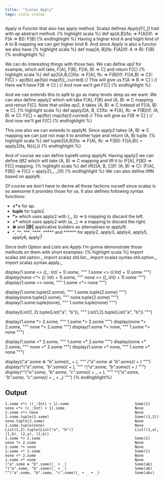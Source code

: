 ```yaml
---
title:  "Scalaz Apply"
tags: scala scalaz
---
```


*Apply* is *Functor* that also has apply method.
Scalaz defines *Apply[F[_]]* trait with *ap* abstract method.
{% highlight scala %}
def ap[A,B](fa: ⇒ F[A])(f: ⇒ F[A ⇒ B]): F[B]
{% endhighlight %}
Having a higher kind A and hight kind of A to B mapping we can get higher
kind B.  And since *Apply* is also a functor we also have
{% highlight scala %}
def map[A, B](fa: F[A])(f: A ⇒ B): F[B]
{% endhighlight %}

<!--more-->

We can do interesting things with those two. We can define *ap2* for example,
which will take, F[A], F[B], F[(A, B) ⇒ C] and return F[C]
{% highlight scala %}
def ap2[A,B,C](fa: ⇒ F[A], fb: ⇒ F[B])(f: F[(A,B) ⇒ C]): F[C] =
  ap(fb)(
    ap(fa)(
      map(f)(_.curried) // This will give us F[A ⇒ B ⇒ C]
    ) // Here we'll have F[B ⇒ C]
  ) // And now we'll get F[C]
{% endhighlight %}

And we can extends this to apN to go as many levels deep as we want.
We can also define *apply2* which will take F[A], F[B] and (A, B) ⇒ C mapping
and retrun F[C]. Note that unlike *ap2*, it takes (A, B) ⇒ C instead of
F[(A, B) ⇒ C].
{% highlight scala %}
def apply2[A, B, C](fa: ⇒ F[A], fb: ⇒ F[B])(f: (A, B) ⇒ C): F[C] =
  ap(fb)(
    map(fa)(f.curried) // This will give as F[B ⇒ C]
  ) // And now we'll get F[C]
{% endhighlight %}

This one also we can extends to applyN. Since *apply2* takes (A, B) ⇒ C
mapping we can just not map it to another type and return (A, B) tuple.
{% highlight scala %}
def tuple2[A,B](fa: ⇒ F[A], fb: ⇒ F[B]): F[(A,B)] = apply2(fa, fb)((_,_))
{% endhighlight %}

And of course we can define tupleN using applyN.
Having *apply2* we can define *lift2* which will take (A, B) ⇒ C mapping and
lift it to (F[A], F[B]) ⇒ F[C] mapping.
{% highlight scala %}
def lift2[A, B, C](f: (A, B) ⇒ C): (F[A], F[B]) ⇒ F[C] = apply2(_, _)(f)
{% endhighlight %}
We can also define liftN based on applyN.

Of course we don't have to derive all those factions ourself since scalaz is
so awesome it provides those for us. It also defines following syntax functions:

* **<\*>** for ap.
* **tuple** for tuple2.
* **\*>** which uses apply2 with (_, b) ⇒ b mapping to discard the left.
* **<\*** which uses apply2 with (a, _) ⇒ a mapping to discard the right.
* **⊛** and **\|@\|** applicative builders as alternatives to applyN.
* **^**, **^^**, **^^^**, **^^^^**, **^^^^^** and **^^^^^^** for
  apply2, apply3, apply4, apply5, apply6, apply7

Since both *Option* and *Lists* are *Apply* I'm gonna demonstrate those methods
on them with short examples:
{% highlight scala %}
import scalaz.std.option._
import scalaz.std.list._
import scalaz.syntax.std.option._
import scalaz.syntax.apply._

display(1.some <*> ((_: Int) + 1).some, """ 1.some <*> ((_:Int) + 1).some """)
display(none <*> ((_: Int) + 1).some, """ none <*> ((_:Int) + 1).some """)
display(1.some <*> none, """ 1.some <*> none """)

display(1.some.tuple(2.some), """ 1.some.tuple(2.some) """)
display(none.tuple(2.some), """ none.tuple(2.some) """)
display(1.some.tuple(none), """ 1.some.tuple(none) """)

display(List(1, 2).tuple(List("a", "b")), """ List(1,2).tuple(List("a", "b")) """)

display(1.some *> 2.some, """ 1.some *> 2.some """)
display(none *> 2.some, """ none *> 2.some """)
display(1.some *> none, """ 1.some *> none """)

display(1.some <* 2.some, """ 1.some <* 2.some """)
display(none <* 2.some, """ none <* 2.some """)
display(1.some <* none, """ 1.some <* none """)

display(("a".some ⊛ "b".some)(_ + _), """ ("a".some ⊛ "b".some)(_ + _) """)
display(^("a".some, "b".some)(_ + _), """ ^("a".some, "b".some)(_ + _) """)
display(^^("a".some, "b".some, "c".some)(_ + _ + _), """ ^^("a".some, "b".some, "c".some)(_ + _ + _) """)
{% endhighlight%}

## Output
    1.some <*> ((_:Int) + 1).some                              Some(2)
    none <*> ((_:Int) + 1).some                                None
    1.some <*> none                                            None
    1.some.tuple(2.some)                                       Some((1,2))
    none.tuple(2.some)                                         None
    1.some.tuple(none)                                         None
    List(1,2).tuple(List("a", "b"))                            List((1,a), (1,b), (2,a), (2,b))
    1.some *> 2.some                                           Some(2)
    none *> 2.some                                             None
    1.some *> none                                             None
    1.some <* 2.some                                           Some(1)
    none <* 2.some                                             None
    1.some <* none                                             None
    ("a".some ⊛ "b".some)(_ + _)                               Some(ab)
    ^("a".some, "b".some)(_ + _)                               Some(ab)
    ^^("a".some, "b".some, "c".some)(_ + _ + _)                Some(abc)

